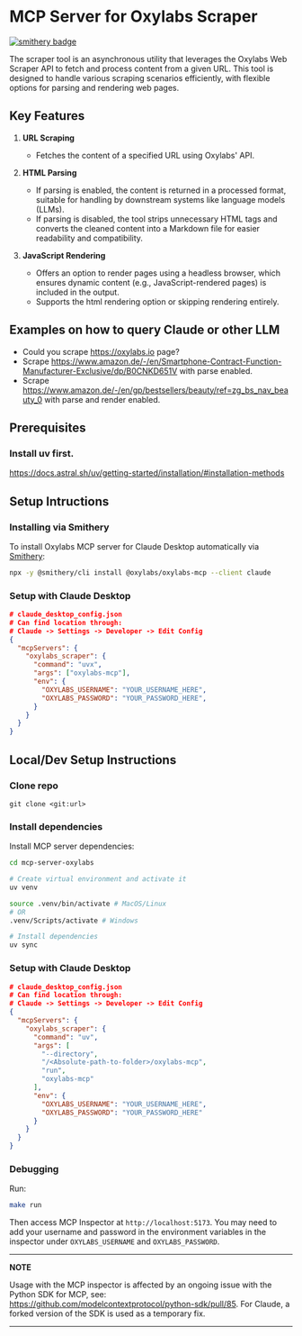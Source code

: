# MCP Server for Oxylabs Scraper
[![smithery badge](https://smithery.ai/badge/@oxylabs/oxylabs-mcp)](https://smithery.ai/server/@oxylabs/oxylabs-mcp)

The scraper tool is an asynchronous utility that leverages the Oxylabs Web Scraper API to fetch and process content from a given URL. This tool is designed to handle various scraping scenarios efficiently, with flexible options for parsing and rendering web pages.

## Key Features

1. **URL Scraping**
    - Fetches the content of a specified URL using Oxylabs' API.

2. **HTML Parsing**
    - If parsing is enabled, the content is returned in a processed format, suitable for handling by downstream systems like language models (LLMs).
    - If parsing is disabled, the tool strips unnecessary HTML tags and converts the cleaned content into a Markdown file for easier readability and compatibility.

3. **JavaScript Rendering**
    - Offers an option to render pages using a headless browser, which ensures dynamic content (e.g., JavaScript-rendered pages) is included in the output.
    - Supports the html rendering option or skipping rendering entirely.

## Examples on how to query Claude or other LLM
- Could you scrape https://oxylabs.io page?
- Scrape https://www.amazon.de/-/en/Smartphone-Contract-Function-Manufacturer-Exclusive/dp/B0CNKD651V with parse enabled.
- Scrape https://www.amazon.de/-/en/gp/bestsellers/beauty/ref=zg_bs_nav_beauty_0 with parse and render enabled.

## Prerequisites
### Install uv first.
https://docs.astral.sh/uv/getting-started/installation/#installation-methods

## Setup Intructions

### Installing via Smithery

To install Oxylabs MCP server for Claude Desktop automatically via [Smithery](https://smithery.ai/server/@oxylabs/oxylabs-mcp):

```bash
npx -y @smithery/cli install @oxylabs/oxylabs-mcp --client claude
```


### Setup with Claude Desktop
```json
# claude_desktop_config.json
# Can find location through:
# Claude -> Settings -> Developer -> Edit Config
{
  "mcpServers": {
    "oxylabs_scraper": {
      "command": "uvx",
      "args": ["oxylabs-mcp"],
      "env": {
        "OXYLABS_USERNAME": "YOUR_USERNAME_HERE",
        "OXYLABS_PASSWORD": "YOUR_PASSWORD_HERE",
      }
    }
  }
}
```

## Local/Dev Setup Instructions
### Clone repo
`git clone <git:url>`
### Install dependencies
Install MCP server dependencies:
```bash
cd mcp-server-oxylabs

# Create virtual environment and activate it
uv venv

source .venv/bin/activate # MacOS/Linux
# OR
.venv/Scripts/activate # Windows

# Install dependencies
uv sync
```
### Setup with Claude Desktop
```json
# claude_desktop_config.json
# Can find location through:
# Claude -> Settings -> Developer -> Edit Config
{
  "mcpServers": {
    "oxylabs_scraper": {
      "command": "uv",
      "args": [
        "--directory",
        "/<Absolute-path-to-folder>/oxylabs-mcp",
        "run",
        "oxylabs-mcp"
      ],
      "env": {
        "OXYLABS_USERNAME": "YOUR_USERNAME_HERE",
        "OXYLABS_PASSWORD": "YOUR_PASSWORD_HERE"
      }
    }
  }
}
```

### Debugging
Run:
```bash
make run
```
Then access MCP Inspector at `http://localhost:5173`. You may need to add your username and password in the environment variables in the inspector under `OXYLABS_USERNAME` and `OXYLABS_PASSWORD`.

---
**NOTE**

Usage with the MCP inspector is affected by an ongoing issue with the Python SDK for MCP, see: https://github.com/modelcontextprotocol/python-sdk/pull/85. For Claude, a forked version of the SDK is used as a temporary fix.

---
